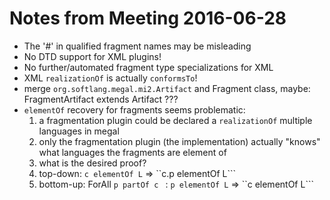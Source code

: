 # Notes from Meeting 2016-06-28 

- The '#' in qualified fragment names may be misleading
- No DTD support for XML plugins!
- No further/automated fragment type specializations for XML
- XML ```realizationOf``` is actually ```conformsTo```!
- merge ```org.softlang.megal.mi2.Artifact``` and Fragment class, maybe: FragmentArtifact extends Artifact ???
- ```elementOf``` recovery for fragments seems problematic:
  1. a fragmentation plugin could be declared a ```realizationOf``` multiple languages in megal
  2. only the fragmentation plugin (the implementation) actually "knows" what languages the fragments are element of
  3. what is the desired proof?
    1. top-down:  ```c elementOf L``` => ``c.p elementOf L```
    2. bottom-up: ForAll ```p partOf c ``` : ```p elementOf L```  => ``c elementOf L```
